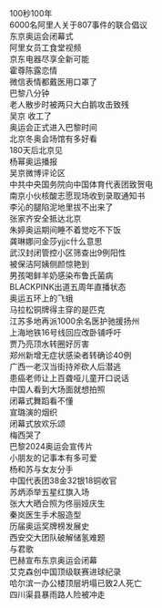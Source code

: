 100秒100年  
6000名阿里人关于807事件的联合倡议  
东京奥运会闭幕式  
阿里女员工食堂视频  
京东电器尽享全新可能  
霍尊陈露恋情  
微信表情都戴医用口罩了  
巴黎八分钟  
老人散步时被两只大白鹅攻击致残  
吴京 收工了  
奥运会正式进入巴黎时间  
北京冬奥会场馆有多好看  
180天后北京见  
杨幂奥运播报  
吴京微博评论区  
中共中央国务院向中国体育代表团致贺电  
南京小伙核酸志愿现场收到录取通知书  
李沁的腿陷泥地里拔不出来了  
张家齐安全抵达北京  
朱婷奥运期间睡不着觉吃不下饭  
龚琳娜问金莎yjjc什么意思  
武汉封闭管控小区筛查出9例阳性  
被保洁阿姨侧颜惊艳到  
男孩喝鲜羊奶感染布鲁氏菌病  
BLACKPINK出道五周年直播状态  
奥运五环上的飞蛾  
马拉松铜牌得主穿的是匹克  
江苏多地再派1000余名医护驰援扬州  
上海地铁16号线回应改卧铺呼吁  
贾乃亮顶水转圈好厉害  
郑州新增无症状感染者转确诊40例  
广西一老汉当街持斧砍人后潜逃  
患癌老师让上百聋哑儿童开口说话  
中国人看到大场面就想拍照  
闭幕式舞蹈看不懂  
宣璐演的烟织  
闭幕式放欢乐颂  
梅西哭了  
巴黎2024奥运会宣传片  
小朋友的记事本有多可爱  
杨和苏与女友分手  
中国代表团38金32银18铜收官  
苏炳添举五星红旗入场  
张大大晒合照为佟丽娅庆生  
秦岚医生手术服造型  
历届奥运奖牌榜发展史  
西安交大团队破解储氢难题  
与君歌  
巴赫宣布东京奥运会闭幕  
艾克森创中国顶级联赛进球纪录  
哈尔滨一办公楼顶层坍塌已致2人死亡  
四川渠县暴雨路人险被冲走  
